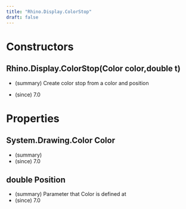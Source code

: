 ```yaml
---
title: "Rhino.Display.ColorStop"
draft: false
---
```


# Constructors
## Rhino.Display.ColorStop(Color color,double t)
- (summary) 
     Create color stop from a color and position
     
- (since) 7.0
# Properties
## System.Drawing.Color Color
- (summary) 
- (since) 7.0
## double Position
- (summary)  Parameter that Color is defined at 
- (since) 7.0
